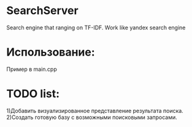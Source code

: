 # SearchServer
Search engine that ranging on TF-IDF. Work like yandex search engine
# Использование:
Пример в main.cpp
# TODO list:
1)Добавить визуализированное представление результата поиска.
2)Создать готовую базу с возможными поисковыми запросами.

